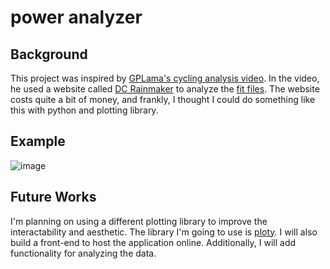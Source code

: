 # power analyzer
## Background
This project was inspired by [GPLama's cycling analysis video](https://www.youtube.com/watch?v=CWEffJrPJ1w). In the video, he used a website called [DC Rainmaker](https://www.dcrainmaker.com/analyzer#) to analyze the [fit files](https://developer.garmin.com/fit/overview/). The website costs quite a bit of money, and frankly, I thought I could do something like this with python and plotting library.

## Example

![image](https://user-images.githubusercontent.com/29295588/115089141-8494f580-9ec6-11eb-8702-08d12fdbe22a.png)

## Future Works
I'm planning on using a different plotting library to improve the interactability and aesthetic. The library I'm going to use is [ploty](https://plotly.com/python/). I will also build a front-end to host the application online. Additionally, I will add functionality for analyzing the data.


